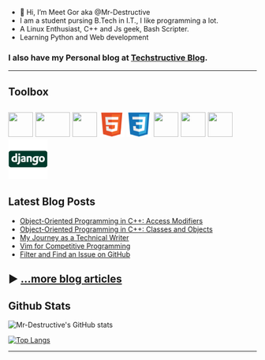 - 👋 Hi, I’m Meet Gor aka @Mr-Destructive
- I am a student pursing B.Tech in I.T., I like programming a lot. 
- A Linux Enthusiast, C++ and Js geek, Bash Scripter. 
- Learning Python and Web development

### I also have my Personal blog at [Techstructive Blog](https://mr-destructive.github.io/techstructive-blog/).
---

## Toolbox
<img src="https://cdn.worldvectorlogo.com/logos/c.svg" width="50" height="50" /> <img src="https://cdn.worldvectorlogo.com/logos/bash-1.svg" width="70" height="50" />
<img src="https://cdn.worldvectorlogo.com/logos/logo-javascript.svg" width="50" height="50" />
<img src="https://github.com/devicons/devicon/blob/master/icons/html5/html5-original.svg" width="50" height="50" />
<img src="https://github.com/devicons/devicon/blob/master/icons/css3/css3-original.svg" width="50" height="50" />
<img src="https://cdn.worldvectorlogo.com/logos/python-5.svg" width="50" height="50" />
<img src="https://cdn.worldvectorlogo.com/logos/git-icon.svg" width="50" height="50" />
<img src="https://cdn.worldvectorlogo.com/logos/vim.svg" width="50" height="50" /> 
<img src="https://github.com/devicons/devicon/blob/master/icons/django/django-original.svg" width="80" height="80" />
---
## Latest Blog Posts
<!-- BLOG-POST-LIST:START -->
- [Object-Oriented Programming in C++: Access Modifiers](https://mr-destructive.github.io//techstructive-blog/c++/object-oriented-programming/2021/09/18/OOP-in-Cpp-P2.html)
- [Object-Oriented Programming in C++: Classes and Objects](https://mr-destructive.github.io//techstructive-blog/c++/object-oriented-programming/2021/09/16/OOP-in-Cpp-P1.html)
- [My Journey as a Technical Writer](https://mr-destructive.github.io//techstructive-blog/2021/09/14/My-Journey.html)
- [Vim for Competitive Programming](https://mr-destructive.github.io//techstructive-blog/vim/comnpetitive-programming/2021/09/13/Vim-for-cp.html)
- [Filter and Find an Issue on GitHub](https://mr-destructive.github.io//techstructive-blog/github/open-source/2021/09/09/Find-Issues-GitHub.html)
<!-- BLOG-POST-LIST:END -->

▶ [...more blog articles](https://mr-destructive.github.io/techstructive-blog/)
---
## Github Stats

![Mr-Destructive's GitHub stats](https://github-readme-stats.vercel.app/api?username=Mr-Destructive&show_icons=true&theme=cobalt)


[![Top Langs](https://github-readme-stats.vercel.app/api/top-langs/?username=Mr-Destructive&layout=compact)](https://github.com/Mr-Destructive/github-readme-stats)


---
